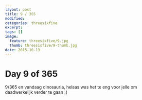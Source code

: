 ```yaml
---
layout: post
title: 9 / 365
modified:
categories: threesixfive
excerpt:
tags: []
image:
  feature: threesixfive/9.jpg
  thumb: threesixfive/9-thumb.jpg
date: 2015-10-19
---
```


# Day 9 of 365

9/365 en vandaag dinosauria, helaas was het te eng voor jelle om daadwerkelijk verder te gaan :(
